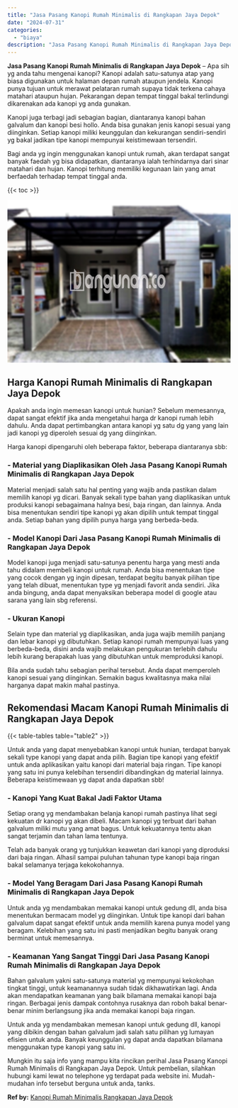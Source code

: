 ```yaml
---
title: "Jasa Pasang Kanopi Rumah Minimalis di Rangkapan Jaya Depok"
date: "2024-07-31"
categories: 
  - "biaya"
description: "Jasa Pasang Kanopi Rumah Minimalis di Rangkapan Jaya Depok. Mungkin itu saja info yang mampu kita rincikan perihal Jasa Pasang Kanopi Rumah Minimalis di Rang..."
---
```


**Jasa Pasang Kanopi Rumah Minimalis di Rangkapan Jaya Depok** – Apa sih yg anda tahu mengenai kanopi? Kanopi adalah satu-satunya atap yang biasa digunakan untuk halaman depan rumah ataupun jendela. Kanopi punya tujuan untuk merawat pelataran rumah supaya tidak terkena cahaya matahari ataupun hujan. Pekarangan depan tempat tinggal bakal terlindungi dikarenakan ada kanopi yg anda gunakan.

Kanopi juga terbagi jadi sebagian bagian, diantaranya kanopi bahan galvalum dan kanopi besi hollo. Anda bisa gunakan jenis kanopi sesuai yang diinginkan. Setiap kanopi miliki keunggulan dan kekurangan sendiri-sendiri yg bakal jadikan tipe kanopi mempunyai keistimewaan tersendiri.

Bagi anda yg ingin menggunakan kanopi untuk rumah, akan terdapat sangat banyak faedah yg bisa didapatkan, diantaranya ialah terhindarnya dari sinar matahari dan hujan. Kanopi terhitung memiliki kegunaan lain yang amat berfaedah terhadap tempat tinggal anda.

{{< toc >}}

![Jasa Pasang Kanopi Rumah Minimalis di Rangkapan Jaya Depok](/images/harga-kanopi-minimalis-29.png)

## Harga Kanopi Rumah Minimalis di Rangkapan Jaya Depok

Apakah anda ingin memesan kanopi untuk hunian? Sebelum memesannya, dapat sangat efektif jika anda mengetahui harga dr kanopi rumah lebih dahulu. Anda dapat pertimbangkan antara kanopi yg satu dg yang yang lain jadi kanopi yg diperoleh sesuai dg yang diinginkan.

Harga kanopi dipengaruhi oleh beberapa faktor, beberapa diantaranya sbb:

### \- Material yang Diaplikasikan Oleh Jasa Pasang Kanopi Rumah Minimalis di Rangkapan Jaya Depok

Material menjadi salah satu hal penting yang wajib anda pastikan dalam memilih kanopi yg dicari. Banyak sekali type bahan yang diaplikasikan untuk produksi kanopi sebagaimana halnya besi, baja ringan, dan lainnya. Anda bisa menentukan sendiri tipe kanopi yg akan dipilih untuk tempat tinggal anda. Setiap bahan yang dipilih punya harga yang berbeda-beda.

### \- Model Kanopi Dari Jasa Pasang Kanopi Rumah Minimalis di Rangkapan Jaya Depok

Model kanopi juga menjadi satu-satunya penentu harga yang mesti anda tahu didalam membeli kanopi untuk rumah. Anda bisa menentukan tipe yang cocok dengan yg ingin dipesan, terdapat begitu banyak pilihan tipe yang telah dibuat, menentukan type yg menjadi favorit anda sendiri. Jika anda bingung, anda dapat menyaksikan beberapa model di google atau sarana yang lain sbg referensi.

### \- Ukuran Kanopi

Selain type dan material yg diaplikasikan, anda juga wajib memilih panjang dan lebar kanopi yg dibutuhkan. Setiap kanopi rumah mempunyai luas yang berbeda-beda, disini anda wajib melakukan pengukuran terlebih dahulu lebih kurang berapakah luas yang dibutuhkan untuk memproduksi kanopi.

Bila anda sudah tahu sebagian perihal tersebut. Anda dapat memperoleh kanopi sesuai yang diinginkan. Semakin bagus kwalitasnya maka nilai harganya dapat makin mahal pastinya.

## Rekomendasi Macam Kanopi Rumah Minimalis di Rangkapan Jaya Depok

{{< table-tables table="table2" >}}

Untuk anda yang dapat menyebabkan kanopi untuk hunian, terdapat banyak sekali type kanopi yang dapat anda pilih. Bagian tipe kanopi yang efektif untuk anda aplikasikan yaitu kanopi dari material baja ringan. Tipe kanopi yang satu ini punya kelebihan tersendiri dibandingkan dg material lainnya. Beberapa keistimewaan yg dapat anda dapatkan sbb!

### \- Kanopi Yang Kuat Bakal Jadi Faktor Utama

Setiap orang yg mendambakan belanja kanopi rumah pastinya lihat segi kekuatan dr kanopi yg akan dibeli. Macam kanopi yg terbuat dari bahan galvalum miliki mutu yang amat bagus. Untuk kekuatannya tentu akan sangat terjamin dan tahan lama tentunya.

Telah ada banyak orang yg tunjukkan keawetan dari kanopi yang diproduksi dari baja ringan. Alhasil sampai puluhan tahunan type kanopi baja ringan bakal selamanya terjaga kekokohannya.

### \- Model Yang Beragam Dari Jasa Pasang Kanopi Rumah Minimalis di Rangkapan Jaya Depok

Untuk anda yg mendambakan memakai kanopi untuk gedung dll, anda bisa menentukan bermacam model yg diinginkan. Untuk tipe kanopi dari bahan galvalum dapat sangat efektif untuk anda memilih karena punya model yang beragam. Kelebihan yang satu ini pasti menjadikan begitu banyak orang berminat untuk memesannya.

### \- Keamanan Yang Sangat Tinggi Dari Jasa Pasang Kanopi Rumah Minimalis di Rangkapan Jaya Depok

Bahan galvalum yakni satu-satunya material yg mempunyai kekokohan tingkat tinggi, untuk keamanannya sudah tidak dikhawatirkan lagi. Anda akan mendapatkan keamanan yang baik bilamana memakai kanopi baja ringan. Berbagai jenis dampak contohnya rusaknya dan roboh bakal benar-benar minim berlangsung jika anda memakai kanopi baja ringan.

Untuk anda yg mendambakan memesan kanopi untuk gedung dll, kanopi yang dibikin dengan bahan galvalum jadi salah satu pilihan yg lumayan efisien untuk anda. Banyak keunggulan yg dapat anda dapatkan bilamana menggunakan type kanopi yang satu ini.

Mungkin itu saja info yang mampu kita rincikan perihal Jasa Pasang Kanopi Rumah Minimalis di Rangkapan Jaya Depok. Untuk pembelian, silahkan hubungi kami lewat no telephone yg terdapat pada website ini. Mudah-mudahan info tersebut berguna untuk anda, tanks.

**Ref by:**  [Kanopi Rumah Minimalis Rangkapan Jaya Depok](https://id.wikipedia.org/wiki/Kanopi)
